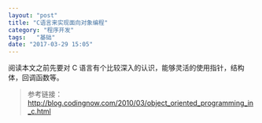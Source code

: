 ```yaml
---
layout: "post"
title: "C语言来实现面向对象编程"
category: "程序开发"
tags:   "基础"
date: "2017-03-29 15:05"
---
```


阅读本文之前先要对 C 语言有个比较深入的认识，能够灵活的使用指针，结构体，回调函数等。

<!-- more -->


> 参考链接：
> http://blog.codingnow.com/2010/03/object_oriented_programming_in_c.html
